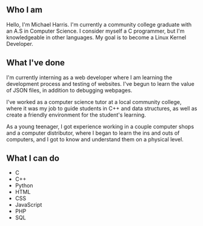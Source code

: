 ## Who I am
Hello, I'm Michael Harris. I'm currently a community college graduate with an A.S in Computer Science.
I consider myself a C programmer, but I'm knowledgeable in other languages.
My goal is to become a Linux Kernel Developer.

## What I've done
I'm currently interning as a web developer where I am learning the development process and testing of websites. I've begun to learn the value of JSON files, in addition to debugging webpages.

I've worked as a computer science tutor at a local community college, where it was my job to guide students in C++ and data structures, as well as create a friendly environment for the student's learning.

As a young teenager, I got experience working in a couple computer shops and a computer distributor, where I began to learn the ins and outs of computers, and I got to know and understand them on a physical level.

## What I can do
- C
- C++
- Python
- HTML
- CSS
- JavaScript
- PHP
- SQL
